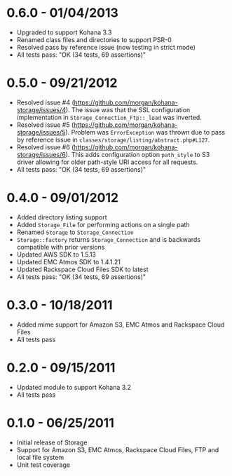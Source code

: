 # 0.6.0 - 01/04/2013

- Upgraded to support Kohana 3.3
- Renamed class files and directories to support PSR-0
- Resolved pass by reference issue (now testing in strict mode)
- All tests pass: "OK (34 tests, 69 assertions)"

# 0.5.0 - 09/21/2012

- Resolved issue #4 (https://github.com/morgan/kohana-storage/issues/4). The issue was that the 
SSL configuration implementation in `Storage_Connection_Ftp::_load` was inverted.
- Resolved issue #5 (https://github.com/morgan/kohana-storage/issues/5). Problem was 
`ErrorException` was thrown due to pass by reference issue in 
`classes/storage/listing/abstract.php#L127`.
- Resolved issue #6 (https://github.com/morgan/kohana-storage/issues/6). This adds configuration 
option `path_style` to S3 driver allowing for older path-style URI access for all requests.
- All tests pass: "OK (34 tests, 69 assertions)"

# 0.4.0 - 09/01/2012

- Added directory listing support
- Added `Storage_File` for performing actions on a single path
- Renamed `Storage` to `Storage_Connection`
- `Storage::factory` returns `Storage_Connection` and is backwards compatible with prior versions
- Updated AWS SDK to 1.5.13
- Updated EMC Atmos SDK to 1.4.1.21
- Updated Rackspace Cloud Files SDK to latest
- All tests pass: "OK (34 tests, 69 assertions)"

# 0.3.0 - 10/18/2011

- Added mime support for Amazon S3, EMC Atmos and Rackspace Cloud Files
- All tests pass

# 0.2.0 - 09/15/2011

- Updated module to support Kohana 3.2
- All tests pass

# 0.1.0 - 06/25/2011

- Initial release of Storage
- Support for Amazon S3, EMC Atmos, Rackspace Cloud Files, FTP and local file system
- Unit test coverage
